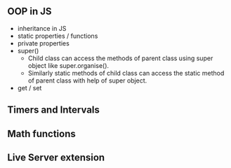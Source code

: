 ## OOP in JS
 - inheritance in JS
 - static properties / functions
 - private properties
 - super()
   - Child class can access the methods of parent class using super object like super.organise().
   - Similarly static methods of child class can access the static method of parent class with help of super object.
 - get / set

## Timers and Intervals

## Math functions

## Live Server extension